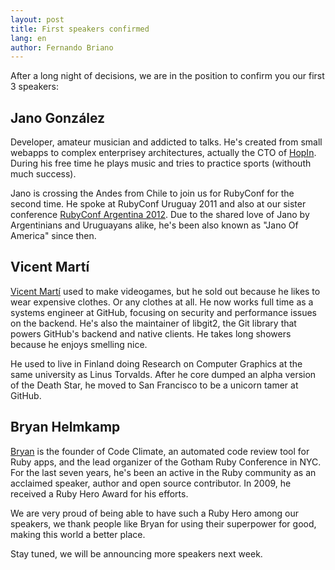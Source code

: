 ```yaml
---
layout: post
title: First speakers confirmed
lang: en
author: Fernando Briano
---
```

After a long night of decisions, we are in the position to confirm you our first 3 speakers:

## Jano González

Developer, amateur musician and addicted to talks. He's created from small webapps to complex enterprisey architectures, actually the CTO of [HopIn](http://hop.in). During his free time he plays music and tries to practice sports (withouth much success).

Jano is crossing the Andes from Chile to join us for RubyConf for the second time. He spoke at RubyConf Uruguay 2011 and also at our sister conference [RubyConf Argentina 2012](http://rubyconfargentina.org). Due to the shared love of Jano by Argentinians and Uruguayans alike, he's been also known as "Jano Of America" since then.

## Vicent Martí

[Vicent Martí](http://twitter.com/vmg) used to make videogames, but he sold out because he likes to wear expensive clothes. Or any clothes at all. He now works full time as a systems engineer at GitHub, focusing on security and performance issues on the backend. He's also the maintainer of libgit2, the Git library that powers GitHub's backend and native clients. He takes long showers because he enjoys smelling nice.

He used to live in Finland doing Research on Computer Graphics at the same university as Linus Torvalds. After he core dumped an alpha version of the Death Star, he moved to San Francisco to be a unicorn tamer at GitHub.

## Bryan Helmkamp

[Bryan](http://twitter.com/brynary) is the founder of Code Climate, an automated code review tool for Ruby apps, and the lead organizer of the Gotham Ruby Conference in NYC. For the last seven years, he's been an active in the Ruby community as an acclaimed speaker, author and open source contributor. In 2009, he received a Ruby Hero Award for his efforts.

We are very proud of being able to have such a Ruby Hero among our speakers, we thank people like Bryan for using their superpower for good, making this world a better place.

Stay tuned, we will be announcing more speakers next week.
